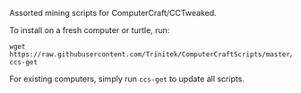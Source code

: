 
Assorted mining scripts for ComputerCraft/CCTweaked.

To install on a fresh computer or turtle, run:

```
wget https://raw.githubusercontent.com/Trinitek/ComputerCraftScripts/master/elevator.lua
ccs-get
```

For existing computers, simply run `ccs-get` to update all scripts.
